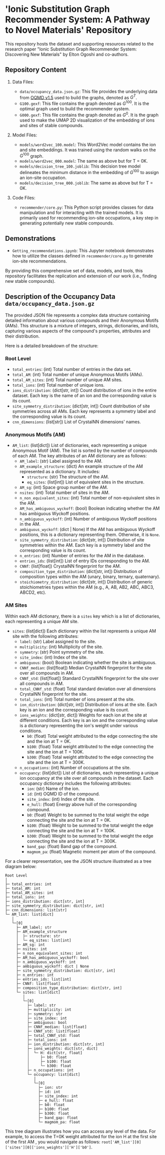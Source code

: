 # 'Ionic Substitution Graph Recommender System: A Pathway to Novel Materials' Repository

This repository hosts the dataset and supporting resources related to the research paper "Ionic Substitution Graph Recommender System: Discovering New Materials" by Elton Ogoshi and co-authors.

## Repository Content

1. Data Files:
   - `data/occupancy_data.json.gz`: This file provides the underlying data from [OQMD v1.5](https://static.oqmd.org/static/downloads/qmdb__v1_5__102021.sql.gz) used to build the graphs, denoted as $G^T$.
   - `G100.gexf`: This file contains the graph denoted as $G^{100}$. It is the optimal graph used to build the recommender system.
   - `G000.gexf`: This file contains the graph denoted as $G^{0}$. It is the graph used to make the UMAP 2D visualization of the embedding of ions and sites of stable compounds.

2. Model Files:
   - `models/word2vec_100.model`: This Word2Vec model contains the ion and site embeddings. It was trained using the random walks on the $G^{100}$ graph.
   - `models/word2vec_000.model`: The same as above but for T = 0K.
   - `models/decision_tree_100.joblib`: This decision tree model delineates the minimum distance in the embedding of $G^{100}$ to assign an ion-site occupation.
   - `models/decision_tree_000.joblib`: The same as above but for T = 0K.

3. Code Files:
   - `recommender/core.py`: This Python script provides classes for data manipulation and for interacting with the trained models. It is primarily used for recommending ion-site occupations, a key step in generating potentially new stable compounds.

## Demonstrations

- `Getting_recommendations.ipynb`: This Jupyter notebook demonstrates how to utilize the classes defined in `recommender/core.py` to generate ion-site recommendations.

By providing this comprehensive set of data, models, and tools, this repository facilitates the replication and extension of our work (i.e., finding new stable compounds).

## Description of the Occupancy Data `data/occupancy_data.json.gz`

The provided JSON file represents a complex data structure containing detailed information about various compounds and their Anonymous Motifs (AMs). This structure is a mixture of integers, strings, dictionaries, and lists, capturing various aspects of the compound's properties, attributes and their distribution.

Here is a detailed breakdown of the structure:

### Root Level

- `total_entries`: (int) Total number of entries in the data set.
- `total_AM`: (int) Total number of unique Anonymous Motifs (AMs).
- `total_AM_sites`: (int) Total number of unique AM sites.
- `total_ions`: (int) Total number of unique ions.
- `ions_distribution`: (dict[str, int]) Count distribution of ions in the entire dataset. Each key is the name of an ion and the corresponding value is its count.
- `site_symmetry_distribution`: (dict[str, int]) Count distribution of site symmetries across all AMs. Each key represents a symmetry label and the corresponding value is its count.
- `cnn_dimensions`: (list[str]) List of CrystalNN dimensions' names. 

### Anonymous Motifs (AM)

- `AM_list`: (list[dict]) List of dictionaries, each representing a unique Anonymous Motif (AM). The list is sorted by the number of compounds of each AM. The key attributes of an AM dictionary are as follows:
  - `AM_label`: (str) Label assigned to the AM.
  - `AM_example_structure`: (dict) An example structure of the AM represented as a dictionary. It includes:
    - `structure`: (str) The structure of the AM.
    - `eq_sites`: (list[int]) List of equivalent sites in the structure.
  - `AM_sg`: (int) Space group number of the AM.
  - `nsites`: (int) Total number of sites in the AM.
  - `n_non_equivalent_sites`: (int) Total number of non-equivalent sites in the AM.
  - `AM_has_ambiguous_wyckoff`: (bool) Boolean indicating whether the AM has ambiguous Wyckoff positions.
  - `n_ambiguous_wyckoff`: (int) Number of ambiguous Wyckoff positions in the AM.
  - `ambiguous_wyckoff`: (dict | None) If the AM has ambiguous Wyckoff positions, this is a dictionary representing them. Otherwise, it is `None`.
  - `site_symmetry_distribution`: (dict[str, int]) Distribution of site symmetries within the AM. Each key is a symmetry label and the corresponding value is its count.
  - `n_entries`: (int) Number of entries for the AM in the database.
  - `entries_ids`: (list[int]) List of entry IDs corresponding to the AM.
  - `CNNf`: (list[float]) CrystalNN fingerprint for the AM.
  - `composition_type_distribution`: (dict[str, int]) Distribution of composition types within the AM (unary, binary, ternary, quaternary).
  - `stoichiometry_distribution`: (dict[str, int]) Distribution of generic stoichiometries types within the AM (e.g., A, AB, AB2, ABC, ABC3, ABCD2, etc).


### AM Sites

Within each AM dictionary, there is a `sites` key which is a list of dictionaries, each representing a unique AM site.

- `sites`: (list[dict]) Each dictionary within the list represents a unique AM site with the following attributes:
  - `label`: (str) Label assigned to the site.
  - `multiplicity`: (int) Multiplicity of the site.
  - `symmetry`: (str) Point symmetry of the site.
  - `site_index`: (int) Index of the site.
  - `ambiguous`: (bool) Boolean indicating whether the site is ambiguous.
  - `CNNf_median`: (list[float]) Median CrystalNN fingerprint for the site over all compounds in AM.
  - `CNNf_std`: (list[float]) Standard CrystalNN fingerprint for the site over all compounds in AM.
  - `total_CNNf_std`: (float) Total standard deviation over all dimensions CrystalNN fingerprint for the site.
  - `total_ions`: (int) Total number of ions present at the site.
  - `ion_distribution`: (dict[str, int]) Distribution of ions at the site. Each key is an ion and the corresponding value is its count.
  - `ions_weights`: (dict[str, dict]) Weights for each ion at the site at different conditions. Each key is an ion and the corresponding value is a dictionary representing the ion's weight under various conditions.
      - `b0`: (float) Total weight attributed to the edge connecting the site and the ion at T = 0K.
      - `b100`: (float) Total weight attributed to the edge connecting the site and the ion at T = 100K.
      - `b300`: (float) Total weight attributed to the edge connecting the site and the ion at T = 300K.
  - `n_occupations`: (int) Number of occupations at the site.
  - `occupancy`: (list[dict]) List of dictionaries, each representing a unique ion occupancy at the site over all compounds in the dataset. Each occupancy dictionary includes the following attributes:
    - `ion`: (str) Name of the ion.
    - `id`: (int) OQMD ID of the compound.
    - `site_index`: (int) Index of the site.
    - `e_hull`: (float) Energy above hull of the corresponding compound.
    - `b0`: (float) Weight to be summed to the total weight the edge connecting the site and the ion at T = 0K.
    - `b100`: (float) Weight to be summed to the total weight the edge connecting the site and the ion at T = 100K.
    - `b300`: (float) Weight to be summed to the total weight the edge connecting the site and the ion at T = 300K.
    - `band_gap`: (float) Band gap of the compound.
    - `magmom_pa`: (float) Magnetic moment per atom of the compound.

For a clearer representation, see the JSON structure illustrated as a tree diagram below:

```
Root Level
│
├─ total_entries: int
├─ total_AM: int
├─ total_AM_sites: int
├─ total_ions: int
├─ ions_distribution: dict[str, int]
├─ site_symmetry_distribution: dict[str, int]
├─ cnn_dimensions: list[str]
└─ AM_list: list[dict]
   │
   └─[0]
     ├─ AM_label: str
     ├─ AM_example_structure
     │  ├─ structure: str
     │  └─ eq_sites: list[int]
     ├─ AM_sg: int
     ├─ nsites: int
     ├─ n_non_equivalent_sites: int
     ├─ AM_has_ambiguous_wyckoff: bool
     ├─ n_ambiguous_wyckoff: int
     ├─ ambiguous_wyckoff: dict | None
     ├─ site_symmetry_distribution: dict[str, int]
     ├─ n_entries: int
     ├─ entries_ids: list[int]
     ├─ CNNf: list[float]
     ├─ composition_type_distribution: dict[str, int]
     └─ sites: list[dict]
        │
        └─[0]
          ├─ label: str
          ├─ multiplicity: int
          ├─ symmetry: str
          ├─ site_index: int
          ├─ ambiguous: bool
          ├─ CNNf_median: list[float]
          ├─ CNNf_std: list[float]
          ├─ total_CNNf_std: float
          ├─ total_ions: int
          ├─ ion_distribution: dict[str, int]
          ├─ ions_weights: dict[str, dict]
          │  └─ H: dict[str, float]
          │     ├─ b0: float
          │     ├─ b100: float
          │     └─ b300: float
          ├─ n_occupations: int
          └─ occupancy: list[dict]
             │
             └─[0]
               ├─ ion: str
               ├─ id: int
               ├─ site_index: int
               ├─ e_hull: float
               ├─ b0: float
               ├─ b100: float
               ├─ b300: float
               ├─ band_gap: float
               └─ magmom_pa: float
```

This tree diagram illustrates how you can access any level of the data. For example, to access the T=0K weight attributed for the ion H at the first site of the first AM , you would navigate as follows: `root['AM_list'][0]['sites'][0]['ions_weights']['H']['b0']`.
